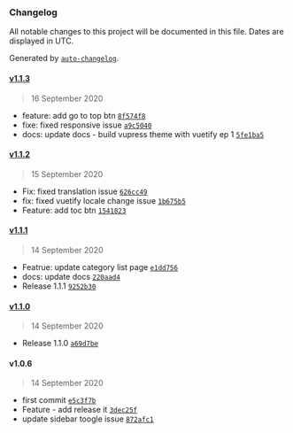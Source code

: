 ### Changelog

All notable changes to this project will be documented in this file. Dates are displayed in UTC.

Generated by [`auto-changelog`](https://github.com/CookPete/auto-changelog).

#### [v1.1.3](https://github.com/tookit/vuepress-theme-neptune/compare/v1.1.2...v1.1.3)

> 16 September 2020

- feature: add go to top btn [`8f574f8`](https://github.com/tookit/vuepress-theme-neptune/commit/8f574f8c1bba366c9241b3f7c2f0ab3028ce2e2d)
- fixe: fixed responsive issue [`a9c5040`](https://github.com/tookit/vuepress-theme-neptune/commit/a9c50401fb0b25ede26f6422ce5638ccdda9207a)
- docs: update docs - build vupress theme with vuetify ep 1 [`5fe1ba5`](https://github.com/tookit/vuepress-theme-neptune/commit/5fe1ba5628cd0326485f900265df2aabb62cbc45)

#### [v1.1.2](https://github.com/tookit/vuepress-theme-neptune/compare/v1.1.1...v1.1.2)

> 15 September 2020

- Fix: fixed translation issue [`626cc49`](https://github.com/tookit/vuepress-theme-neptune/commit/626cc49a3d5eb45ecf044178ca5067f7f9e6a2b3)
- fix: fixed vuetify locale change issue [`1b675b5`](https://github.com/tookit/vuepress-theme-neptune/commit/1b675b573d256bd6b97ba3edd15a43a9941cf561)
- Feature: add toc btn [`1541823`](https://github.com/tookit/vuepress-theme-neptune/commit/15418239a73a45516b5edd8b2899ca8d18ba4b1e)

#### [v1.1.1](https://github.com/tookit/vuepress-theme-neptune/compare/v1.1.0...v1.1.1)

> 14 September 2020

- Featrue: update category list page [`e1dd756`](https://github.com/tookit/vuepress-theme-neptune/commit/e1dd756b6ea912231fae3552fcef18753ceaf7d3)
- docs: update docs [`220aad4`](https://github.com/tookit/vuepress-theme-neptune/commit/220aad41ceae04b3a3a020e4223de10179f9e5fd)
- Release 1.1.1 [`9252b30`](https://github.com/tookit/vuepress-theme-neptune/commit/9252b304dc4a4991458d4a8d79ae73b184e9609b)

#### [v1.1.0](https://github.com/tookit/vuepress-theme-neptune/compare/v1.0.6...v1.1.0)

> 14 September 2020

- Release 1.1.0 [`a69d7be`](https://github.com/tookit/vuepress-theme-neptune/commit/a69d7beea09ad2490e3872362ee2501b2a73106c)

#### v1.0.6

> 14 September 2020

- first commit [`e5c3f7b`](https://github.com/tookit/vuepress-theme-neptune/commit/e5c3f7b5f66e9f15ca2d900f186f4c25deb99014)
- Feature - add release it [`3dec25f`](https://github.com/tookit/vuepress-theme-neptune/commit/3dec25f0c3736e9aa3e5545572cdeec432b6d3d1)
- update sidebar toogle issue [`872afc1`](https://github.com/tookit/vuepress-theme-neptune/commit/872afc172482cd38eef34cd72756eb84a71164d9)
